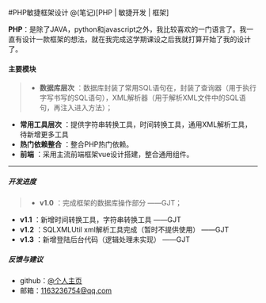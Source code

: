 #PHP敏捷框架设计
@(笔记)[PHP | 敏捷开发 | 框架] 

**PHP**：是除了JAVA，python和javascript之外，我比较喜欢的一门语言了。我一直有设计一款框架的想法，就在我完成这学期课设之后我就打算开始了我的设计了。
####  主要模块
>- **数据库层次** ：数据库封装了常用SQL语句在，封装了查询器（用于执行字写书写的SQL语句），XML解析器（用于解析XML文件中的SQL语句，再注入进入方法）；
- **常用工具层次** ：提供字符串转换工具，时间转换工具，通用XML解析工具，待新增更多工具
- **热门依赖整合** ：整合PHP热门依赖。
- **前端** ：采用主流前端框架vue设计搭建，整合通用组件。

-------------------

##### 开发进度
>- **v1.0** ：完成框架的数据库操作部分   ——GJT；
- **v1.1** ：新增时间转换工具，字符串转换工具 ——GJT
- **v1.2** ：SQLXMLUtil xml解析工具完成（暂时不提供使用） ——GJT
- **v1.3** ：新增登陆后台代码（逻辑处理未实现） ——GJT


##### 反馈与建议
- github：[@个人主页](https://github.com/1163236754)
- 邮箱：<1163236754@qq.com>